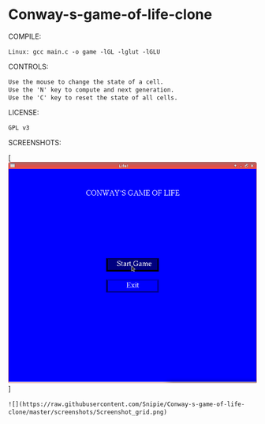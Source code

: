 # Conway-s-game-of-life-clone
COMPILE:

	Linux: gcc main.c -o game -lGL -lglut -lGLU
CONTROLS:

	Use the mouse to change the state of a cell.
	Use the 'N' key to compute and next generation.
	Use the 'C' key to reset the state of all cells.
	
LICENSE:

	GPL v3

SCREENSHOTS:

	
[![alt tag](https://raw.githubusercontent.com/Snipie/Conway-s-game-of-life-clone/master/screenshots/Screenshot_menu.png)]


	![](https://raw.githubusercontent.com/Snipie/Conway-s-game-of-life-clone/master/screenshots/Screenshot_grid.png)


